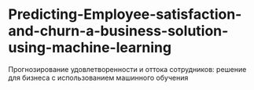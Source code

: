 # Predicting-Employee-satisfaction-and-churn-a-business-solution-using-machine-learning
Прогнозирование удовлетворенности и оттока сотрудников: решение для бизнеса с использованием машинного обучения
